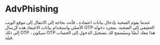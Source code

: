 # AdvPhishing
عندما يقوم الضحية بإدخال بيانات اعتماده ، فأنت بحاجة إلى الانتقال إلى موقع الويب الأصلي واستخدام بيانات الاعتماد هذه لإرسال OTP الحقيقي إلى الضحية. بمجرد دخوله إلى ذلك OTP ، سيكون OTP هذا معك أيضًا وسيُسمح لك بتسجيل الدخول إلى الحساب قبله.
